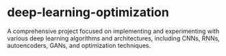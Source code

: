 # deep-learning-optimization
A comprehensive project focused on implementing and experimenting with various deep learning algorithms and architectures, including CNNs, RNNs, autoencoders, GANs, and optimization techniques.
